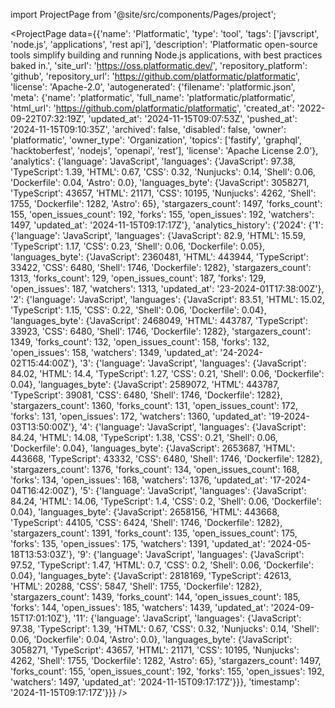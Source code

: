 
import ProjectPage from '@site/src/components/Pages/project';

<ProjectPage
    data={{'name': 'Platformatic', 'type': 'tool', 'tags': ['javscript', 'node.js', 'applications', 'rest api'], 'description': 'Platformatic open-source tools simplify building and running Node.js applications, with best practices baked in.', 'site_url': 'https://oss.platformatic.dev/', 'repository_platform': 'github', 'repository_url': 'https://github.com/platformatic/platformatic', 'license': 'Apache-2.0', 'autogenerated': {'filename': 'platformic.json', 'meta': {'name': 'platformatic', 'full_name': 'platformatic/platformatic', 'html_url': 'https://github.com/platformatic/platformatic', 'created_at': '2022-09-22T07:32:19Z', 'updated_at': '2024-11-15T09:07:53Z', 'pushed_at': '2024-11-15T09:10:35Z', 'archived': false, 'disabled': false, 'owner': 'platformatic', 'owner_type': 'Organization', 'topics': ['fastify', 'graphql', 'hacktoberfest', 'nodejs', 'openapi', 'rest'], 'license': 'Apache License 2.0'}, 'analytics': {'language': 'JavaScript', 'languages': {'JavaScript': 97.38, 'TypeScript': 1.39, 'HTML': 0.67, 'CSS': 0.32, 'Nunjucks': 0.14, 'Shell': 0.06, 'Dockerfile': 0.04, 'Astro': 0.0}, 'languages_byte': {'JavaScript': 3058271, 'TypeScript': 43657, 'HTML': 21171, 'CSS': 10195, 'Nunjucks': 4262, 'Shell': 1755, 'Dockerfile': 1282, 'Astro': 65}, 'stargazers_count': 1497, 'forks_count': 155, 'open_issues_count': 192, 'forks': 155, 'open_issues': 192, 'watchers': 1497, 'updated_at': '2024-11-15T09:17:17Z'}, 'analytics_history': {'2024': {'1': {'language': 'JavaScript', 'languages': {'JavaScript': 82.9, 'HTML': 15.59, 'TypeScript': 1.17, 'CSS': 0.23, 'Shell': 0.06, 'Dockerfile': 0.05}, 'languages_byte': {'JavaScript': 2360481, 'HTML': 443944, 'TypeScript': 33422, 'CSS': 6480, 'Shell': 1746, 'Dockerfile': 1282}, 'stargazers_count': 1313, 'forks_count': 129, 'open_issues_count': 187, 'forks': 129, 'open_issues': 187, 'watchers': 1313, 'updated_at': '23-2024-01T17:38:00Z'}, '2': {'language': 'JavaScript', 'languages': {'JavaScript': 83.51, 'HTML': 15.02, 'TypeScript': 1.15, 'CSS': 0.22, 'Shell': 0.06, 'Dockerfile': 0.04}, 'languages_byte': {'JavaScript': 2468049, 'HTML': 443787, 'TypeScript': 33923, 'CSS': 6480, 'Shell': 1746, 'Dockerfile': 1282}, 'stargazers_count': 1349, 'forks_count': 132, 'open_issues_count': 158, 'forks': 132, 'open_issues': 158, 'watchers': 1349, 'updated_at': '24-2024-02T15:44:00Z'}, '3': {'language': 'JavaScript', 'languages': {'JavaScript': 84.02, 'HTML': 14.4, 'TypeScript': 1.27, 'CSS': 0.21, 'Shell': 0.06, 'Dockerfile': 0.04}, 'languages_byte': {'JavaScript': 2589072, 'HTML': 443787, 'TypeScript': 39081, 'CSS': 6480, 'Shell': 1746, 'Dockerfile': 1282}, 'stargazers_count': 1360, 'forks_count': 131, 'open_issues_count': 172, 'forks': 131, 'open_issues': 172, 'watchers': 1360, 'updated_at': '19-2024-03T13:50:00Z'}, '4': {'language': 'JavaScript', 'languages': {'JavaScript': 84.24, 'HTML': 14.08, 'TypeScript': 1.38, 'CSS': 0.21, 'Shell': 0.06, 'Dockerfile': 0.04}, 'languages_byte': {'JavaScript': 2653687, 'HTML': 443668, 'TypeScript': 43332, 'CSS': 6480, 'Shell': 1746, 'Dockerfile': 1282}, 'stargazers_count': 1376, 'forks_count': 134, 'open_issues_count': 168, 'forks': 134, 'open_issues': 168, 'watchers': 1376, 'updated_at': '17-2024-04T16:42:00Z'}, '5': {'language': 'JavaScript', 'languages': {'JavaScript': 84.24, 'HTML': 14.06, 'TypeScript': 1.4, 'CSS': 0.2, 'Shell': 0.06, 'Dockerfile': 0.04}, 'languages_byte': {'JavaScript': 2658156, 'HTML': 443668, 'TypeScript': 44105, 'CSS': 6424, 'Shell': 1746, 'Dockerfile': 1282}, 'stargazers_count': 1391, 'forks_count': 135, 'open_issues_count': 175, 'forks': 135, 'open_issues': 175, 'watchers': 1391, 'updated_at': '2024-05-18T13:53:03Z'}, '9': {'language': 'JavaScript', 'languages': {'JavaScript': 97.52, 'TypeScript': 1.47, 'HTML': 0.7, 'CSS': 0.2, 'Shell': 0.06, 'Dockerfile': 0.04}, 'languages_byte': {'JavaScript': 2818169, 'TypeScript': 42613, 'HTML': 20288, 'CSS': 5847, 'Shell': 1755, 'Dockerfile': 1282}, 'stargazers_count': 1439, 'forks_count': 144, 'open_issues_count': 185, 'forks': 144, 'open_issues': 185, 'watchers': 1439, 'updated_at': '2024-09-15T17:01:10Z'}, '11': {'language': 'JavaScript', 'languages': {'JavaScript': 97.38, 'TypeScript': 1.39, 'HTML': 0.67, 'CSS': 0.32, 'Nunjucks': 0.14, 'Shell': 0.06, 'Dockerfile': 0.04, 'Astro': 0.0}, 'languages_byte': {'JavaScript': 3058271, 'TypeScript': 43657, 'HTML': 21171, 'CSS': 10195, 'Nunjucks': 4262, 'Shell': 1755, 'Dockerfile': 1282, 'Astro': 65}, 'stargazers_count': 1497, 'forks_count': 155, 'open_issues_count': 192, 'forks': 155, 'open_issues': 192, 'watchers': 1497, 'updated_at': '2024-11-15T09:17:17Z'}}}, 'timestamp': '2024-11-15T09:17:17Z'}}}
/>
